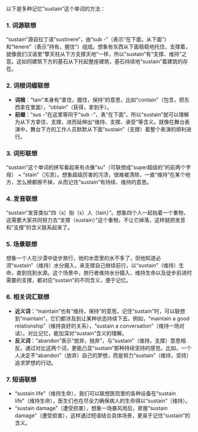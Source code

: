 以下是多种记忆“sustain”这个单词的方法：

### 1. 词源联想
 “sustain”源自拉丁语“sustinere”，由“sub -”（表示“在下面，从下面”）和“tenere”（表示“持有，握住”）组成。想象有东西从下面稳稳地托住、支撑着，就像我们汉语里“擎天柱从下方支撑天地”一样，所以“sustain”有“支撑、维持”之意。这如同建筑下方的基石从下托起整座建筑，基石持续地“sustain”着建筑的存在。

### 2. 词根词缀联想
 - **词根**：“tain”本身有“拿住，握住，保持”的意思，比如“contain”（包含，把东西拿在里面），“obtain”（获得，拿到手）。
 - **前缀**：“sus -”在这里等同于“sub -”，表“在下面”。所以“sustain”就可以理解为从下方拿住、支撑，进而延伸出“维持、支撑、承受”等含义。就像在舞台表演中，舞台下方的工作人员默默从下面“sustain”（支撑）着整个表演的顺利进行。

### 3. 词形联想
 “sustain”这个单词的拼写看起来有点像“su”（可联想成“super超级的”的前两个字母） + “stain”（污渍）。想象超级厉害的污渍，很难被清除，一直“维持”在某个地方，怎么擦都擦不掉，从而记住“sustain”有持续、维持的意思。

### 4. 发音联想
 “sustain”发音类似“四（s）抬（s）人（tain）”。想象四个人一起抬着一个重物，这需要大家共同努力去“支撑（sustain）”这个重物，不让它掉落，这样就把发音和“支撑”的含义联系起来了。

### 5. 场景联想
 想象一个人在沙漠中徒步旅行，他的水壶里的水不多了，但他知道必须“sustain”（维持）水分摄入，来支撑自己继续前行，以“sustain”（维持）生命，直到找到水源。这个场景中，旅行者维持水分摄入、维持生命以及徒步前进时需要的支撑，都对应“sustain”的不同含义，便于记忆。

### 6. 相关词汇联想
 - **近义词**：“maintain”也有“维持，保持”的意思。记住“sustain”时，可以联想到“maintain”，它们都涉及到让某种状态持续下去。例如，“maintain a good relationship”（维持良好的关系），“sustain a conversation”（维持一场对话）。对比记忆，能加深对“sustain”含义的理解。
 - **反义词**：“abandon”表示“放弃，抛弃”，与“sustain”（维持，支撑）意思相反。通过对比这两个词，更能凸显“sustain”那种持续坚持的感觉。比如，一个人决定不“abandon”（放弃）自己的梦想，而是努力“sustain”（维持，坚持）追求梦想的行动。

### 7. 短语联想
 - “sustain life”（维持生命），我们可以联想医院里的各种设备在“sustain life”（维持生命），医生们也在尽全力确保病人的生命得以“sustain”（维持）。
 - “sustain damage”（遭受损害），想象一场暴风雨后，房屋“sustain damage”（遭受损害），这样通过短语结合具体场景，更易于记住“sustain”的含义。 